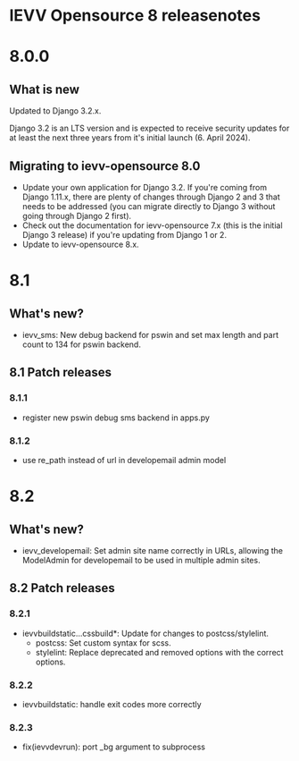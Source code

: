 IEVV Opensource 8 releasenotes
==============================


8.0.0
=====

## What is new

Updated to Django 3.2.x.

Django 3.2 is an LTS version and is expected to receive security updates for at least the next three years from it's initial 
launch (6. April 2024).


## Migrating to ievv-opensource 8.0

- Update your own application for Django 3.2. If you're coming from Django 1.11.x, there are plenty of changes through Django 2 and 3 
  that needs to be addressed (you can migrate directly to Django 3 without going through Django 2 first).
- Check out the documentation for ievv-opensource 7.x (this is the initial Django 3 release) if you're updating from Django 1 or 2.
- Update to ievv-opensource 8.x.


# 8.1

## What's new?
- ievv_sms: New debug backend for pswin and set max length and part count to 134 for pswin backend.

## 8.1 Patch releases

### 8.1.1
- register new pswin debug sms backend in apps.py

### 8.1.2
- use re_path instead of url in developemail admin model


# 8.2

## What's new?
- ievv_developemail: Set admin site name correctly in URLs, allowing the ModelAdmin for developemail to be used in multiple admin sites.

## 8.2 Patch releases

### 8.2.1
- ievvbuildstatic...cssbuild*: Update for changes to postcss/stylelint.
  - postcss: Set custom syntax for scss.
  - stylelint: Replace deprecated and removed options with the correct options.

### 8.2.2
- ievvbuildstatic: handle exit codes more correctly

### 8.2.3
- fix(ievvdevrun): port _bg argument to subprocess
